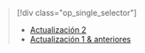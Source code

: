 > [!div class="op_single_selector"]
> * [Actualización 2](../articles/storsimple/storsimple-restore-from-backup-set-u2.md)
> * [Actualización 1 &amp; anteriores](../articles/storsimple/storsimple-restore-from-backup-set.md)
> 
> 

